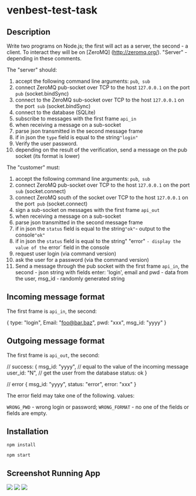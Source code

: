 # venbest-test-task

## Description
Write two programs on Node.js; the first will act as a server, the second - a client. To interact
they will be on [ZeroMQ] (http://zeromq.org/). "Server" - depending
in these comments.

The "server" should:

1. accept the following command line arguments: `pub`,` sub`
1. connect ZeroMQ pub-socket over TCP to the host `127.0.0.1` on the port` pub` (socket.bindSync)
1. connect to the ZeroMQ sub-socket over TCP to the host `127.0.0.1` on the port` sub` (socket.bindSync)
1. connect to the database (SQLite)
1. subscribe to messages with the first frame `api_in`
1. when receiving a message on a sub-socket
1. parse json transmitted in the second message frame
1. if in json the `type` field is equal to the string` "login" `
1. Verify the user password.
1. depending on the result of the verification, send a message on the pub socket (its format is lower)

The "customer" must:

1. accept the following command line arguments: `pub`,` sub`
1. connect ZeroMQ pub-socket over TCP to the host `127.0.0.1` on the port` sub` (socket.connect)
1. connect ZeroMQ south of the socket over TCP to the host `127.0.0.1` on the port` pub` (socket.connect)
1. sign a sub-socket on messages with the first frame `api_out`
1. when receiving a message on a sub-socket
1. parse json transmitted in the second message frame
1. if in json the `status` field is equal to the string` "ok" `- output to the console` "ok" `
1. if in json the `status` field is equal to the string" "error" `- display the value of the` error` field in the console
1. request user login (via command version)
1. ask the user for a password (via the command version)
1. Send a message through the pub socket with the first frame `api_in`, the second - json string
with fields enter: 'login', email and pwd - data from the user, msg_id - randomly generated string


## Incoming message format ##

The first frame is `api_in`, the second:

{
type: "login",
Email: "foo@bar.baz",
pwd: "xxx",
msg_id: "yyyy"
}

## Outgoing message format ##

The first frame is `api_out`, the second:

// success:
{
msg_id: "yyyy", // equal to the value of the incoming message
user_id: "N", // get the user from the database
status: ok
}

// error
{
msg_id: "yyyy",
status: "error",
error: "xxx"
}

The error field may take one of the following. values:

`WRONG_PWD` - wrong login or password;
`WRONG_FORMAT` - no one of the fields or fields are empty.


## Installation 

`npm install`

`npm start`
   
    
## Screenshot Running App

![](https://i.imgur.com/XleTUjn.png)
![](https://i.imgur.com/sMk3dPs.png)
![](https://i.imgur.com/JoIW1o4.png)
